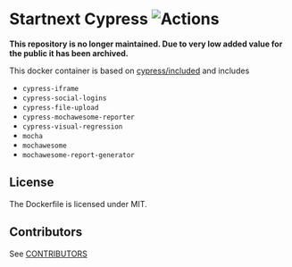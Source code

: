 # Startnext Cypress ![Actions](https://github.com/startnext/startnext-cypress/actions/workflows/docker.yml/badge.svg?branch=main)

**This repository is no longer maintained. Due to very low added value for the public it has been archived.**

This docker container is based on [cypress/included](https://hub.docker.com/r/cypress/included) and includes 
- `cypress-iframe`
- `cypress-social-logins` 
- `cypress-file-upload`
- `cypress-mochawesome-reporter`
- `cypress-visual-regression`
- `mocha`
- `mochawesome`
- `mochawesome-report-generator`

## License

The Dockerfile is licensed under MIT.

## Contributors

See [CONTRIBUTORS](CONTRIBUTORS.md)
